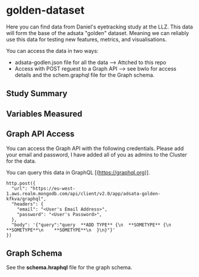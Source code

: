 # golden-dataset
Here you can find data from Daniel's eyetracking study at the LLZ. This data will form the base of the adsata "golden" dataset. Meaning we can reliably use this data for testing new features, metrics, and visualisations. 

You can access the data in two ways:

- adsata-godlen.json file for all the data --> Attched to this repo
- Access with POST reguest to a Graph API --> see bwlo for access details and the schem.graphql file for the Graph schema.

## Study Summary

## Variables Measured

## Graph API Access

You can access the Graph API with the following credentials. Please add your email and password, I have added all of you as admins to the Cluster for the data. 

You can query this data in GraphQL [(https://graphql.org)].

```curl
http.post({
  "url": "https://eu-west-1.aws.realm.mongodb.com/api/client/v2.0/app/adsata-golden-kfkva/graphql",
  "headers": {
    "email": "<User's Email Address>",
    "password": "<User's Password>",
  },
  "body": '{"query":"query  **ADD TYPE** {\n  **SOMETYPE** {\n    **SOMETYPE**\n    **SOMETYPE**\n  }\n}"}'
})
```


## Graph Schema

See the **schema.hraphql** file for the graph schema.

